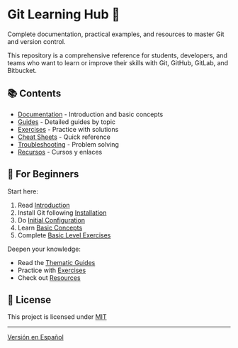 # Git Learning Hub 🚀

Complete documentation, practical examples, and resources to master Git and
version control.

This repository is a comprehensive reference for students, developers, and teams
who want to learn or improve their skills with Git, GitHub, GitLab, and Bitbucket.

## 📚 Contents

- [Documentation](/docs) - Introduction and basic concepts
- [Guides](/guias) - Detailed guides by topic
- [Exercises](/exercises) - Practice with solutions
- [Cheat Sheets](/cheat-sheets) - Quick reference
- [Troubleshooting](/troubleshooting) - Problem solving
- [Recursos](/resources) - Cursos y enlaces

## 🎯 For Beginners

Start here:

1. Read [Introduction](/docs/en/introduction.md)
2. Install Git following [Installation](/docs/en/installation.md)
3. Do [Initial Configuration](/docs/en/initial-configuration.md)
4. Learn [Basic Concepts](/docs/en/basic-concepts.md)
5. Complete [Basic Level Exercises](/exercises/basic-level/)

Deepen your knowledge:

- Read the [Thematic Guides](/guides/en)
- Practice with [Exercises](/exercises/basic-level/)
- Check out [Resources](/resources)

## 📄 License

This project is licensed under [MIT](LICENSE)

---

[Versión en Español](/README.es.md)
